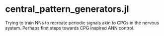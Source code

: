 # central_pattern_generators.jl
Trying to train NNs to recreate periodic signals akin to CPGs in the nervous system. Perhaps first steps towards CPG inspired ANN control.
